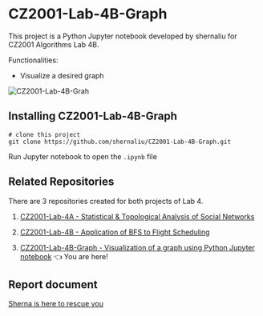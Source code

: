 # CZ2001-Lab-4B-Graph

This project is a Python Jupyter notebook developed by shernaliu for CZ2001 Algorithms Lab 4B.

Functionalities:

- Visualize a desired graph

![CZ2001-Lab-4B-Grah](https://res.cloudinary.com/shernaliu/image/upload/v1587590748/github-never-delete/CZ2001-LAB-4B-Graph.png)

## Installing CZ2001-Lab-4B-Graph

```
# clone this project
git clone https://github.com/shernaliu/CZ2001-Lab-4B-Graph.git
```
Run Jupyter notebook to open the `.ipynb` file

## Related Repositories

There are 3 repositories created for both projects of Lab 4.

1. [CZ2001-Lab-4A - Statistical & Topological Analysis of Social Networks](https://github.com/shernaliu/CZ2001-Lab-4A)

2. [CZ2001-Lab-4B - Application of BFS to Flight Scheduling](https://github.com/shernaliu/CZ2001-Lab-4B)

3. [CZ2001-Lab-4B-Graph - Visualization of a graph using Python Jupyter notebook](https://github.com/shernaliu/CZ2001-Lab-4B-Graph) :point_left: You are here!

## Report document

[Sherna is here to rescue you](https://drive.google.com/open?id=1J6wEOsiGaQJOOd6A5HzmvgjXvA68P_O9)
